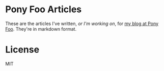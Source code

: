 # Pony Foo Articles

These are the articles I've written, _or I'm working on_, for [my blog at Pony Foo][1]. They're in markdown format.

# License

MIT

  [1]: http://ponyfoo.com "Pony Foo"
